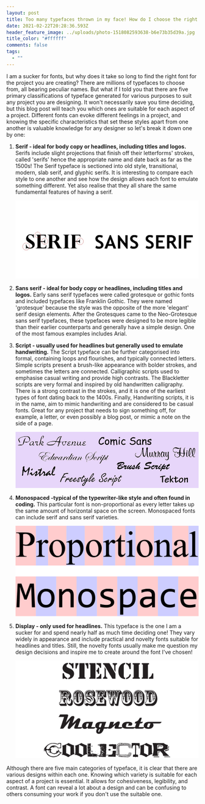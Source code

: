 ```yaml
---
layout: post
title: Too many typefaces thrown in my face! How do I choose the right one?
date: 2021-02-22T20:28:36.593Z
header_feature_image: ../uploads/photo-1518082593638-b6e73b35d39a.jpg
title_color: "#ffffff"
comments: false
tags:
  - ""
---
```

I am a sucker for fonts, but why does it take so long to find the right font for the project you are creating? There are millions of typefaces to choose from, all bearing peculiar names. But what if I told you that there are five primary classifications of typeface generated for various purposes to suit any project you are designing. It won't necessarily save you time deciding, but this blog post will teach you which ones are suitable for each aspect of a project. Different fonts can evoke different feelings in a project, and knowing the specific characteristics that set these styles apart from one another is valuable knowledge for any designer so let's break it down one by one:

1. **Serif - ideal for body copy or headlines, including titles and logos.**
   Serifs include slight projections that finish off their letterforms' strokes, called 'serifs' hence the appropriate name and date back as far as the 1500s! The Serif typeface is sectioned into old style, transitional, modern, slab serif, and glyphic serifs. It is interesting to compare each style to one another and see how the design allows each font to emulate something different. Yet also realise that they all share the same fundamental features of having a serif.

   ![Font Serif and Sans Serif Example](../uploads/screenshot_1-1.jpg "Serif and Sans Serif Example")
2. **Sans serif - ideal for body copy or headlines, including titles and logos.**
   Early sans serif typefaces were called grotesque or gothic fonts and included typefaces like Franklin Gothic. They were named 'grotesque' because the style was the opposite of the more 'elegant' serif design elements. After the Grotesques came to the Neo-Grotesque sans serif typefaces, these typefaces were designed to be more legible than their earlier counterparts and generally have a simple design. One of the most famous examples includes Arial.
3. **Script - usually used for headlines but generally used to emulate handwriting.** 
   The Script typeface can be further categorised into formal, containing loops and flourishes, and typically connected letters. Simple scripts present a brush-like appearance with bolder strokes, and sometimes the letters are connected. Calligraphic scripts used to emphasise casual writing and provide high contrasts. The Blackletter scripts are very formal and inspired by old handwritten calligraphy. There is a strong contrast in the strokes, and it is one of the earliest types of font dating back to the 1400s. Finally, Handwriting scripts, it is in the name, aim to mimic handwriting and are considered to be casual fonts. Great for any project that needs to sign something off, for example, a letter, or even possibly a blog post, or mimic a note on the side of a page.

   ![](../uploads/handwriting-examples.jpg)
4. **Monospaced -typical of the typewriter-like style and often found in coding.** 
   This particular font is non-proportional as every letter takes up the same amount of horizontal space on the screen. Monospaced fonts can include serif and sans serif varieties. 

   ![](../uploads/proportional-vs-monospace-v5.svg.png)
5. **Display - only used for headlines.**
   This typeface is the one I am a sucker for and spend nearly half as much time deciding one! They vary widely in appearance and include practical and novelty fonts suitable for headlines and titles. Still, the novelty fonts usually make me question my design decisions and inspire me to create around the font I've chosen!

   ![](../uploads/decorative.jpg)

Although there are five main categories of typeface, it is clear that there are various designs within each one. Knowing which variety is suitable for each aspect of a project is essential. It allows for cohesiveness, legibility, and contrast. A font can reveal a lot about a design and can be confusing to others consuming your work if you don't use the suitable one.